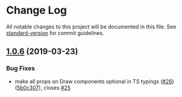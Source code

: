 # Change Log

All notable changes to this project will be documented in this file. See [standard-version](https://github.com/conventional-changelog/standard-version) for commit guidelines.

## [1.0.6](https://github.com/amaurymartiny/react-mapbox-gl-draw/compare/v1.0.5...v1.0.6) (2019-03-23)


### Bug Fixes

* make all props on Draw components optional in TS typings ([#26](https://github.com/amaurymartiny/react-mapbox-gl-draw/issues/26)) ([5b0c307](https://github.com/amaurymartiny/react-mapbox-gl-draw/commit/5b0c307)), closes [#25](https://github.com/amaurymartiny/react-mapbox-gl-draw/issues/25)
